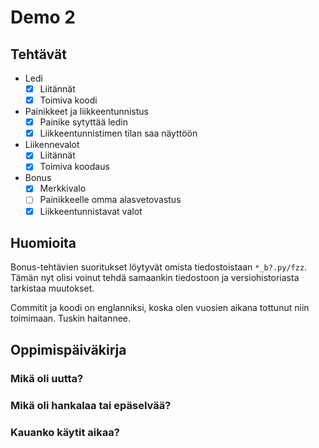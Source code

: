# Demo 2

## Tehtävät

- Ledi
  - [X] Liitännät
  - [X] Toimiva koodi
- Painikkeet ja liikkeentunnistus
  - [X] Painike sytyttää ledin
  - [X] Liikkeentunnistimen tilan saa näyttöön
- Liikennevalot
  - [X] Liitännät
  - [X] Toimiva koodaus
- Bonus
  - [X] Merkkivalo
  - [ ] Painikkeelle omma alasvetovastus
  - [X] Liikkeentunnistavat valot

## Huomioita

Bonus-tehtävien suoritukset löytyvät omista tiedostoistaan `*_b?.py/fzz`.
Tämän nyt olisi voinut tehdä samaankin tiedostoon ja versiohistoriasta
tarkistaa muutokset.

Commitit ja koodi on englanniksi, koska olen vuosien aikana tottunut
niin toimimaan. Tuskin haitannee.

## Oppimispäiväkirja

### Mikä oli uutta?

### Mikä oli hankalaa tai epäselvää?

### Kauanko käytit aikaa?
